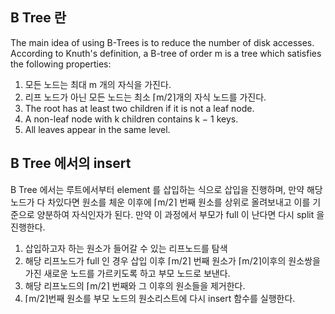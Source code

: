 ## B Tree 란

The main idea of using B-Trees is to reduce the number of disk accesses.
According to Knuth's definition, a B-tree of order m is a tree which satisfies the following properties:

1. 모든 노드는 최대 m 개의 자식을 가진다.
2. 리프 노드가 아닌 모든 노드는 최소 ⌈m/2⌉개의 자식 노드를 가진다.
3. The root has at least two children if it is not a leaf node.
4. A non-leaf node with k children contains k − 1 keys.
5. All leaves appear in the same level.

## B Tree 에서의 insert

B Tree 에서는 루트에서부터 element 를 삽입하는 식으로 삽입을 진행하며, 만약 해당 노드가 다 차있다면 원소를 체운 이후에 ⌈m/2⌉ 번째 원소를 상위로 올려보내고 이를 기준으로 양분하여 자식인자가 된다.
만약 이 과정에서 부모가 full 이 난다면 다시 split 을 진행한다.

1. 삽입하고자 하는 원소가 들어갈 수 있는 리프노드를 탐색
2. 해당 리프노드가 full 인 경우 삽입 이후 ⌈m/2⌉ 번째 원소가 ⌈m/2⌉이후의 원소쌍을 가진 새로운 노드를 가르키도록 하고 부모 노드로 보낸다.
3. 해당 리프노드의 ⌈m/2⌉ 번째와 그 이후의 원소들을 제거한다.
4. ⌈m/2⌉번째 원소를 부모 노드의 원소리스트에 다시 insert 함수를 실행한다.
